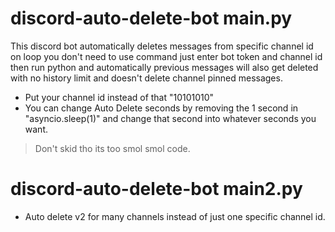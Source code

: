 # discord-auto-delete-bot main.py
This discord bot automatically deletes messages from specific channel id on loop you don't need to use command just enter bot token and channel id then run python and automatically previous messages will also get deleted with no history limit and doesn't delete channel pinned messages.
- Put your channel id instead of that "10101010"
- You can change Auto Delete seconds by removing the 1 second in "asyncio.sleep(1)" and change that second into whatever seconds you want.
> Don't skid tho its too smol smol code.

# discord-auto-delete-bot main2.py
- Auto delete v2 for many channels instead of just one specific channel id.
